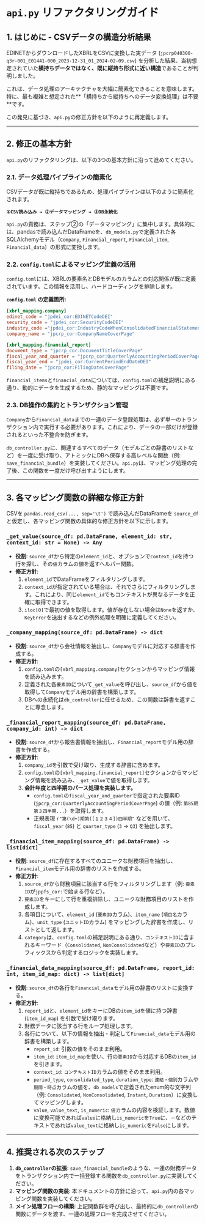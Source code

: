 # `api.py` リファクタリングガイド

## 1. はじめに - CSVデータの構造分析結果

EDINETからダウンロードしたXBRLをCSVに変換した実データ (`jpcrp040300-q3r-001_E01441-000_2023-12-31_01_2024-02-09.csv`) を分析した結果、当初想定されていた**横持ちデータではなく、既に縦持ち形式に近い構造**であることが判明しました。

これは、データ処理のアーキテクチャを大幅に簡素化できることを意味します。特に、最も複雑と想定された**「横持ちから縦持ちへのデータ変換処理」は不要**です。

この発見に基づき、`api.py`の修正方針を以下のように再定義します。

---

## 2. 修正の基本方針

`api.py`のリファクタリングは、以下の3つの基本方針に沿って進めてください。

### 2.1. データ処理パイプラインの簡素化

CSVデータが既に縦持ちであるため、処理パイプラインは以下のように簡素化されます。

**`①CSV読み込み → ②データマッピング → ③DB永続化`**

`api.py`の責務は、ステップ②の「データマッピング」に集中します。具体的には、pandasで読み込んだDataFrameを、`db_models.py`で定義された各 SQLAlchemyモデル（`Company`, `Financial_report`, `Financial_item`, `Financial_data`）の形式に変換します。

### 2.2. `config.toml`によるマッピング定義の活用

`config.toml`には、XBRLの要素名とDBモデルのカラムとの対応関係が既に定義されています。この情報を活用し、ハードコーディングを排除します。

**`config.toml` の定義箇所:**
```toml
[xbrl_mapping.company]
edinet_code = "jpdei_cor:EDINETCodeDEI"
security_code = "jpdei_cor:SecurityCodeDEI"
industry_code ="jpdei_cor:IndustryCodeWhenConsolidatedFinancialStatementsArePreparedInAccordanceWithIndustrySpecificRegulationsDEI"
company_name = "jpcrp_cor:CompanyNameCoverPage"

[xbrl_mapping.financial_report]
document_type = "jpcrp_cor:DocumentTitleCoverPage"
fiscal_year_and_quarter = "jpcrp_cor:QuarterlyAccountingPeriodCoverPage"
fiscal_year_end = "jpdei_cor:CurrentPeriodEndDateDEI"
filing_date = "jpcrp_cor:FilingDateCoverPage"
```
`financial_items`と`financial_data`については、`config.toml`の補足説明にある通り、動的にデータを生成するため、静的なマッピングは不要です。

### 2.3. DB操作の集約とトランザクション管理

`Company`から`Financial_data`までの一連のデータ登録処理は、必ず単一のトランザクション内で実行する必要があります。これにより、データの一部だけが登録されるといった不整合を防ぎます。

`db_controller.py`に、関連するすべてのデータ（モデルごとの辞書のリストなど）を一度に受け取り、アトミックにDBへ保存する高レベルな関数（例: `save_financial_bundle`）を実装してください。`api.py`は、マッピング処理の完了後、この関数を一度だけ呼び出すようにします。

---

## 3. 各マッピング関数の詳細な修正方針

CSVを `pandas.read_csv(..., sep='\t')` で読み込んだDataFrameを `source_df` と仮定し、各マッピング関数の具体的な修正方針を以下に示します。

### `_get_value(source_df: pd.DataFrame, element_id: str, context_id: str = None) -> Any`

*   **役割**: `source_df`から特定の`element_id`と、オプションで`context_id`を持つ行を探し、その`値`カラムの値を返すヘルパー関数。
*   **修正方針**:
    1.  `element_id`でDataFrameをフィルタリングします。
    2.  `context_id`が指定されている場合は、それでさらにフィルタリングします。これにより、同じ`element_id`でもコンテキストが異なるデータを正確に取得できます。
    3.  `iloc[0]`で最初の値を取得します。値が存在しない場合は`None`を返すか、`KeyError`を送出するなどの例外処理を明確に定義してください。

### `_company_mapping(source_df: pd.DataFrame) -> dict`

*   **役割**: `source_df`から会社情報を抽出し、`Company`モデルに対応する辞書を作成する。
*   **修正方針**:
    1.  `config.toml`の`[xbrl_mapping.company]`セクションからマッピング情報を読み込みます。
    2.  定義された各`要素ID`について`_get_value`を呼び出し、`source_df`から値を取得して`Company`モデル用の辞書を構築します。
    3.  DBへの永続化は`db_controller`に任せるため、この関数は辞書を返すことに専念します。

### `_financial_report_mapping(source_df: pd.DataFrame, company_id: int) -> dict`

*   **役割**: `source_df`から報告書情報を抽出し、`Financial_report`モデル用の辞書を作成する。
*   **修正方針**:
    1.  `company_id`を引数で受け取り、生成する辞書に含めます。
    2.  `config.toml`の`[xbrl_mapping.financial_report]`セクションからマッピング情報を読み込み、`_get_value`で値を取得します。
    3.  **会計年度と四半期のパース処理を実装します。**
        *   `config.toml`の`fiscal_year_and_quarter`で指定された要素ID (`jpcrp_cor:QuarterlyAccountingPeriodCoverPage`) の値（例: `第85期第３四半期...`）を取得します。
        *   正規表現 `r"第(\d+)期第([１２３４])四半期"` などを用いて、`fiscal_year` (`85`) と `quarter_type` (`3` -> `Q3`) を抽出します。

### `_financial_item_mapping(source_df: pd.DataFrame) -> list[dict]`

*   **役割**: `source_df`に存在するすべてのユニークな財務項目を抽出し、`Financial_item`モデル用の辞書のリストを作成する。
*   **修正方針**:
    1.  `source_df`から財務項目に該当する行をフィルタリングします（例: `要素ID`が`jppfs_cor:`で始まる行など）。
    2.  `要素ID`をキーにして行を重複排除し、ユニークな財務項目のリストを作成します。
    3.  各項目について、`element_id` (`要素ID`カラム)、`item_name` (`項目名`カラム)、`unit_type` (`ユニットID`カラム) をマッピングした辞書を作成し、リストとして返します。
    4.  `category`は、`config.toml`の補足説明にある通り、`コンテキストID`に含まれるキーワード（`Consolidated`, `NonConsolidated`など）や`要素ID`のプレフィックスから判定するロジックを実装します。

### `_financial_data_mapping(source_df: pd.DataFrame, report_id: int, item_id_map: dict) -> list[dict]`

*   **役割**: `source_df`の各行を`Financial_data`モデル用の辞書のリストに変換する。
*   **修正方針**:
    1.  `report_id`と、`element_id`をキーにDBの`item_id`を値に持つ辞書 (`item_id_map`) を引数で受け取ります。
    2.  財務データに該当する行をループ処理します。
    3.  各行について、以下の情報を抽出・判定して`Financial_data`モデル用の辞書を構築します。
        *   `report_id`: 引数の値をそのまま利用。
        *   `item_id`: `item_id_map`を使い、行の`要素ID`から対応するDBの`item_id`を引きます。
        *   `context_id`: `コンテキストID`カラムの値をそのまま利用。
        *   `period_type`, `consolidated_type`, `duration_type`: `連結・個別`カラムや`期間・時点`カラムの値を、`db_models`で定義されたenum的な文字列（例: `Consolidated`, `NonConsolidated`, `Instant`, `Duration`）に変換してマッピングします。
        *   `value`, `value_text`, `is_numeric`: `値`カラムの内容を検証します。数値に変換可能であれば`value`に格納し`is_numeric`を`True`に、`－`などのテキストであれば`value_text`に格納し`is_numeric`を`False`にします。

---

## 4. 推奨される次のステップ

1.  **`db_controller`の拡張**: `save_financial_bundle`のような、一連の財務データをトランザクション内で一括登録する関数を`db_controller.py`に実装してください。
2.  **マッピング関数の実装**: 本ドキュメントの方針に沿って、`api.py`内の各マッピング関数を実装してください。
3.  **メイン処理フローの構築**: 上記関数群を呼び出し、最終的に`db_controller`の関数にデータを渡す、一連の処理フローを完成させてください。